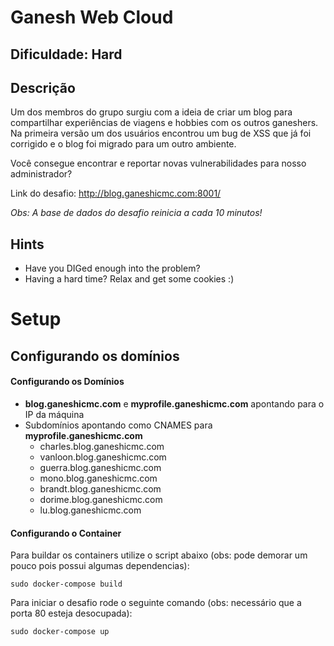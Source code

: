 
# Ganesh Web Cloud

## Dificuldade: **Hard** 

## Descrição

Um dos membros do grupo surgiu com a ideia de criar um blog para compartilhar experiências de viagens e hobbies com os outros ganeshers. Na primeira versão um dos usuários encontrou um bug de XSS que já foi corrigido e o blog foi migrado para um outro ambiente. 

Você consegue encontrar e reportar novas vulnerabilidades para nosso administrador?

Link do desafio: http://blog.ganeshicmc.com:8001/

*Obs: A base de dados do desafio reinicia a cada 10 minutos!*

## Hints

- Have you DIGed enough into the problem?
- Having a hard time? Relax and get some cookies :)

# Setup

## Configurando os domínios

#### Configurando os Domínios

- **blog.ganeshicmc.com** e **myprofile.ganeshicmc.com** apontando para o IP da máquina
- Subdomínios apontando como CNAMES para **myprofile.ganeshicmc.com**
    - charles.blog.ganeshicmc.com
    - vanloon.blog.ganeshicmc.com
    - guerra.blog.ganeshicmc.com
    - mono.blog.ganeshicmc.com
    - brandt.blog.ganeshicmc.com
    - dorime.blog.ganeshicmc.com
    - lu.blog.ganeshicmc.com

#### Configurando o Container

Para buildar os containers utilize o script abaixo (obs: pode demorar um pouco pois possui algumas dependencias):

```
sudo docker-compose build
```

Para iniciar o desafio rode o seguinte comando (obs: necessário que a porta 80 esteja desocupada):

```
sudo docker-compose up
```